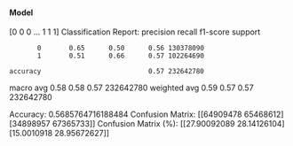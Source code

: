 #### Model
[0 0 0 ... 1 1 1]
Classification Report:
              precision    recall  f1-score   support

           0       0.65      0.50      0.56 130378090
           1       0.51      0.66      0.57 102264690

    accuracy                           0.57 232642780
   macro avg       0.58      0.58      0.57 232642780
weighted avg       0.59      0.57      0.57 232642780

Accuracy: 0.5685764716188484
Confusion Matrix:
[[64909478 65468612]
 [34898957 67365733]]
Confusion Matrix (%):
[[27.90092089 28.14126104]
 [15.0010918  28.95672627]]

